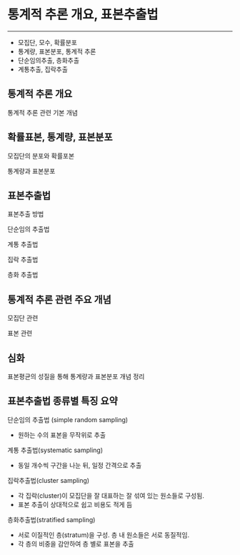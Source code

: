 # 통계적 추론 개요, 표본추출법

---

- 모집단, 모수, 확률분포
- 통계량, 표본분포, 통계적 추론
- 단순임의추출, 층화추출
- 계통추출, 집락추출

## 통계적 추론 개요

통계적 추론 관련 기본 개념

## 확률표본, 통계량, 표본분포

모집단의 분포와 확률포본

통계량과 표본분포

## 표본추출법

표본추출 방법

단순임의 추출법

계통 추출법

집락 추출법

층화 추출법

## 통계적 추론 관련 주요 개념

모집단 관련

표본 관련

## 심화

표본평균의 성질을 통해 통계량과 표본분포 개념 정리

## 표본추출법 종류별 특징 요약

단순임의 추출법 (simple random sampling)

- 원하는 수의 표본을 무작위로 추출

계통 추출법(systematic sampling)

- 동일 개수씩 구간을 나눈 뒤, 일정 간격으로 추출

집락추출법(cluster sampling)

- 각 집락(cluster)이 모집단을 잘 대표하는 잘 섞여 있는 원소들로 구성됨.  
- 표본 추출이 상대적으로 쉽고 비용도 적게 듬

층화추출법(stratified sampling)

- 서로 이질적인 층(stratum)을 구성. 층 내 원소들은 서로 동질적임. 
- 각 층의 비중을 감안하여 층 별로 표본을 추출